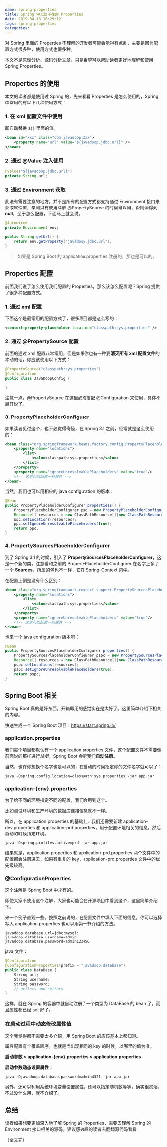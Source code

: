 ```yaml
---
name: spring-properties
title: Spring 中无处不在的 Properties
date: 2019-04-18 16:29:12
tags: spring-properties
categories: 
---
```

对 Spring 里面的 Properties 不理解的开发者可能会觉得有点乱，主要是因为配置方式很多种，使用方式也很多种。

本文不是原理分析、源码分析文章，只是希望可以帮助读者更好地理解和使用 Spring Properties。



<!-- toc -->

## Properties 的使用

本文的读者都是使用过 Spring 的，先来看看 Properties 是怎么使用的，Spring 中常用的有以下几种使用方式：

### 1. 在 xml 配置文件中使用

即自动替换 `${}` 里面的值。

```xml
<bean id="xxx" class="com.javadoop.Xxx">
  	<property name="url" value="${javadoop.jdbc.url}" />
</bean>
```

### 2. 通过 @Value 注入使用

```java
@Value("${javadoop.jdbc.url}")
private String url;
```

### 3. 通过 Environment 获取

此法有需要注意的地方。并不是所有的配置方式都支持通过 Environment 接口来获取属性值，亲测只有使用注解 @PropertySource 的时候可以用，否则会得到 **null**，至于怎么配置，下面马上就会说。

```java
@Autowired
private Environment env;

public String getUrl() {
    return env.getProperty("javadoop.jdbc.url");
}
```

> 如果是 Spring Boot 的 application.properties 注册的，那也是可以的。

## Properties 配置

前面我们说了怎么使用我们配置的 Properties，那么该怎么配置呢？Spring 提供了很多种配置方式。

### 1. 通过 xml 配置

下面这个是最常用的配置方式了，很多项目都是这么写的：

```xml
<context:property-placeholder location="classpath:sys.properties" />
```

### 2. 通过 @PropertySource 配置

前面的通过 xml 配置非常常用，但是如果你也有一种要**消灭所有 xml 配置文件**的冲动的话，你应该使用以下方式：

```java
@PropertySource("classpath:sys.properties")
@Configuration
public class JavaDoopConfig {
    
}
```

注意一点，@PropertySource 在这里必须搭配 @Configuration 来使用，具体不展开说了。

### 3. PropertyPlaceholderConfigurer

如果读者见过这个，也不必觉得奇怪，在 Spring 3.1 之前，经常就是这么使用的：

```xml
<bean class="org.springframework.beans.factory.config.PropertyPlaceholderConfigurer">
    <property name="locations">
        <list>
            <value>classpath:sys.properties</value>
        </list>
    </property>
    <property name="ignoreUnresolvablePlaceholders" value="true"/>
  	<!-- 这里可以配置一些属性 -->
</bean>
```

当然，我们也可以用相应的 java configuration 的版本：

```java
@Bean
public PropertyPlaceholderConfigurer propertiess() {
    PropertyPlaceholderConfigurer ppc = new PropertyPlaceholderConfigurer();
    Resource[] resources = new ClassPathResource[]{new ClassPathResource("sys.properties")};
    ppc.setLocations(resources);
    ppc.setIgnoreUnresolvablePlaceholders(true);
    return ppc;
}
```

### 4. PropertySourcesPlaceholderConfigurer

到了 Spring 3.1 的时候，引入了 **PropertySourcesPlaceholderConfigurer**，这是一个新的类，注意看和之前的 PropertyPlaceholderConfigurer 在名字上多了一个 **Sources**，所属的包也不一样，它在 Spring-Context 包中。

在配置上倒是没有什么区别：

```xml
<bean class="org.springframework.context.support.PropertySourcesPlaceholderConfigurer">
    <property name="locations">
        <list>
            <value>classpath:sys.properties</value>
        </list>
    </property>
    <property name="ignoreUnresolvablePlaceholders" value="true"/>
    <!-- 这里可以配置一些属性 -->
</bean>
```

也来一个 java configuration 版本吧：

```java
@Bean
public PropertySourcesPlaceholderConfigurer properties() {
    PropertySourcesPlaceholderConfigurer pspc = new PropertySourcesPlaceholderConfigurer();
    Resource[] resources = new ClassPathResource[]{new ClassPathResource("sys.properties")};
    pspc.setLocations(resources);
    pspc.setIgnoreUnresolvablePlaceholders(true);
    return pspc;
}
```

## Spring Boot 相关

Spring Boot 真的是好东西，开箱即用的感觉实在是太好了。这里简单介绍下相关的内容。

快速生成一个 Spring Boot 项目：https://start.spring.io/

### application.properties

我们每个项目都默认有一个 application.properties 文件，这个配置文件不需要像前面说的那样进行*注册*，Spring Boot 会帮我们**自动注册**。

当然，也许你想换个名字也是可以的，在启动的时候指定你的文件名字就可以了：

```shell
java -Dspring.config.location=classpath:sys.properties -jar app.jar
```

### application-{env}.properties

为了给不同的环境指定不同的配置，我们会用到这个。

比如测试环境和生产环境的数据库连接信息就不一样。

所以，在 application.properties 的基础上，我们还需要新建 application-dev.properties 和 application-prd.properties，用于配置环境相关的信息，然后启动的时候指定环境。

```shell
java -Dspring.profiles.active=prd -jar app.jar
```

结果就是，application.properties 和 application-prd.properties 两个文件中的配置都会注册进去，如果有重复的 key，application-prd.properties 文件中的优先级较高。

### @ConfigurationProperties

这个注解是 Spring Boot 中才有的。

即使大家不使用这个注解，大家也可能会在开源项目中看到这个，这里简单介绍下。

来一个例子直观一些。按照之前说的，在配置文件中填入下面的信息，你可以选择写入 application.properties 也可以用第一节介绍的方法。

```properties
javadoop.database.url=jdbc:mysql:
javadoop.database.username=admin
javadoop.database.password=admin123456
```

java 文件：

```java
@Configuration
@ConfigurationProperties(prefix = "javadoop.database")
public class DataBase {
    String url;
    String username;
    String password;
    // getters and setters
}
```

这样，就在 Spring 的容器中就自动注册了一个类型为 DataBase 的 bean 了，而且属性都已经 set 好了。

### 在启动过程中动态修改属性值

这个我觉得都不需要太多介绍，用 Spring Boot 的应该基本上都知道。

属性配置有个覆盖顺序，也就是当出现相同的 key 的时候，以哪里的值为准。

**启动参数 > application-{env}.properties > application.properties**

**启动参数动态设置属性：**

```shell
java -Djavadoop.database.password=admin4321 -jar app.jar
```

另外，还可以利用系统环境变量设置属性，还可以指定随机数等等，确实很灵活，不过没什么用，就不介绍了。

## 总结

读者如果想要更加深入地了解 Spring 的 Properties，需要去理解 Spring 的 Environment 接口相关的源码。建议感兴趣的读者去翻翻源代码看看

（全文完）
